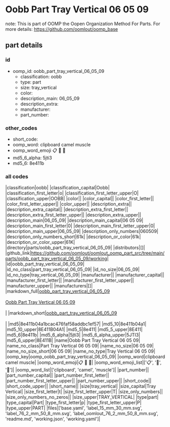 # Oobb Part Tray Vertical 06 05 09  

note: This is part of OOMP the Oopen Organization Method For Parts. For more details: https://github.com/oomlout/oomp_base

##  part details





### id
* oomp_id: oobb_part_tray_vertical_06_05_09
  * classification: oobb
  * type: part
  * size: tray_vertical
  * color: 
  * description_main: 06_05_09
  * description_extra: 
  * manufacturer: 
  * part_number: 

### other_codes
* short_code: 
* oomp_word: clipboard camel muscle
* oomp_word_emoji :clipboard: :camel: :muscle:
* md5_6_alpha: 5jti3
* md5_6: 8e411b

### all codes 
|classification|oobb|
|classification_capital|Oobb|
|classification_first_letter|o|
|classification_first_letter_upper|O|
|classification_upper|OOBB|
|color||
|color_capital||
|color_first_letter||
|color_first_letter_upper||
|color_upper||
|description_extra||
|description_extra_capital||
|description_extra_first_letter||
|description_extra_first_letter_upper||
|description_extra_upper||
|description_main|06_05_09|
|description_main_capital|06 05 09|
|description_main_first_letter|0|
|description_main_first_letter_upper|0|
|description_main_upper|06_05_09|
|description_only_numbers|060509|
|description_only_numbers_short|61k|
|description_or_color|61k|
|description_or_color_upper|61K|
|directory|parts/oobb_part_tray_vertical_06_05_09|
|distributors|[]|
|github_link|https://github.com/oomlout/oomlout_oomp_part_src/tree/main/parts/oobb_part_tray_vertical_06_05_09/working|
|id|oobb_part_tray_vertical_06_05_09|
|id_no_class|part_tray_vertical_06_05_09|
|id_no_size|06_05_09|
|id_no_type|tray_vertical_06_05_09|
|manufacturer||
|manufacturer_capital||
|manufacturer_first_letter||
|manufacturer_first_letter_upper||
|manufacturer_upper||
|manufacturers|[]|
|markdown_full|[oobb_part_tray_vertical_06_05_09](https://github.com/oomlout/oomlout_oomp_part_src/tree/main/parts/oobb_part_tray_vertical_06_05_09/working)<br>[](https://github.com/oomlout/oomlout_oomp_part_src/tree/main/parts/oobb_part_tray_vertical_06_05_09/working)<br>[Oobb Part Tray Vertical 06 05 09](https://github.com/oomlout/oomlout_oomp_part_src/tree/main/parts/oobb_part_tray_vertical_06_05_09/working)<br><br>|
|markdown_short|[oobb_part_tray_vertical_06_05_09](https://github.com/oomlout/oomlout_oomp_part_src/tree/main/parts/oobb_part_tray_vertical_06_05_09/working)<br><br>|
|md5|8e411b04a1bcac476faf58addbc1ef57|
|md5_10|8e411b04a1|
|md5_10_upper|8E411B04A1|
|md5_5|8e411|
|md5_5_upper|8E411|
|md5_6|8e411b|
|md5_6_alpha|5jti3|
|md5_6_alpha_upper|5JTI3|
|md5_6_upper|8E411B|
|name|Oobb Part Tray Vertical 06 05 09|
|name_no_class|Part Tray Vertical 06 05 09|
|name_no_size|06 05 09|
|name_no_size_short|06 05 09|
|name_no_type|Tray Vertical 06 05 09|
|oomp_key|oomp_oobb_part_tray_vertical_06_05_09|
|oomp_word|clipboard camel muscle|
|oomp_word_emoji|:clipboard: :camel: :muscle:|
|oomp_word_emoji_list|[':clipboard:', ':camel:', ':muscle:']|
|oomp_word_list|['clipboard', 'camel', 'muscle']|
|part_number||
|part_number_capital||
|part_number_first_letter||
|part_number_first_letter_upper||
|part_number_upper||
|short_code||
|short_code_upper||
|short_name||
|size|tray_vertical|
|size_capital|Tray Vertical|
|size_first_letter|t|
|size_first_letter_upper|T|
|size_only_numbers||
|size_only_numbers_no_zeros||
|size_upper|TRAY_VERTICAL|
|type|part|
|type_capital|Part|
|type_first_letter|p|
|type_first_letter_upper|P|
|type_upper|PART|
|files|['base.yaml', 'label_15_mm_30_mm.svg', 'label_76_2_mm_50_8_mm.svg', 'label_oomlout_76_2_mm_50_8_mm.svg', 'readme.md', 'working.json', 'working.yaml']|
